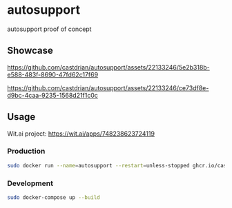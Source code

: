 # autosupport

autosupport proof of concept

## Showcase

<https://github.com/castdrian/autosupport/assets/22133246/5e2b318b-e588-483f-8690-47fd62c17f69>

<https://github.com/castdrian/autosupport/assets/22133246/ce73df8e-d9bc-4caa-9235-1568d21f1c0c>

## Usage

Wit.ai project: <https://wit.ai/apps/748238623724119>

### Production

```bash
sudo docker run --name=autosupport --restart=unless-stopped ghcr.io/castdrian/autosupport:main --env-file .env
```

### Development

```bash
sudo docker-compose up --build
```
